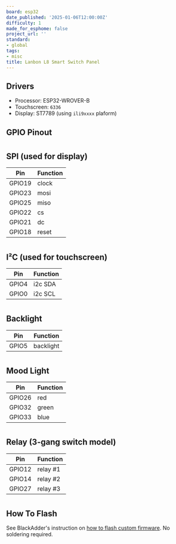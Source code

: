 ```yaml
---
board: esp32
date_published: '2025-01-06T12:00:00Z'
difficulty: 1
made_for_esphome: false
project_url: ''
standard:
- global
tags:
- misc
title: Lanbon L8 Smart Switch Panel
---
```


## Drivers

* Processor: ESP32-WROVER-B
* Touchscreen: `6336`
* Display: ST7789 (using `ili9xxxx` plaform)

## GPIO Pinout

#

## SPI (used for display)

| Pin    | Function      |
| ------ | ------------- |
| GPIO19 | clock   |
| GPIO23 | mosi    |
| GPIO25 | miso    |
| GPIO22 | cs      |
| GPIO21 | dc      |
| GPIO18 | reset   |
#

## I²C (used for touchscreen)

| Pin    | Function      |
| ------ | ------------- |
| GPIO4 | i2c SDA     |
| GPIO0 | i2c SCL     |
#

## Backlight

| Pin    | Function      |
| ------ | ------------- |
| GPIO5  | backlight   |
#

## Mood Light

| Pin    | Function      |
| ------ | ------------- |
| GPIO26  | red   |
| GPIO32  | green   |
| GPIO33  | blue   |
#

## Relay (3-gang switch model)

| Pin    | Function      |
| ------ | ------------- |
| GPIO12  | relay #1   |
| GPIO14  | relay #2   |
| GPIO27  | relay #3   |
#

## How To Flash

See BlackAdder's instruction on [how to flash custom firmware](https://blakadder.com/lanbon-L8-custom-firmware/).
No soldering required.
#
